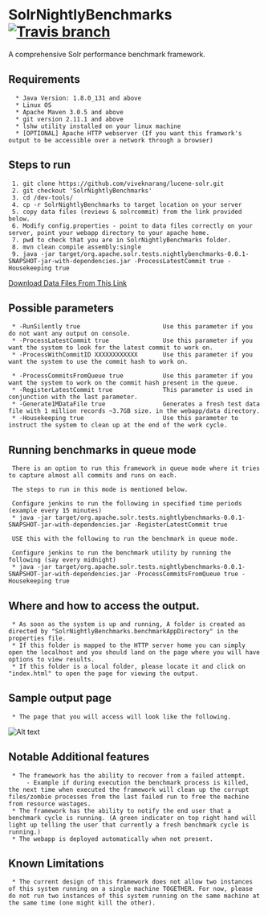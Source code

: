 # SolrNightlyBenchmarks  [![Travis branch](https://img.shields.io/travis/rust-lang/rust/master.svg)]()

A comprehensive Solr performance benchmark framework.

## Requirements

      * Java Version: 1.8.0_131 and above
      * Linux OS
      * Apache Maven 3.0.5 and above
      * git version 2.11.1 and above
      * lshw utility installed on your linux machine
      * [OPTIONAL] Apache HTTP webserver (If you want this framwork's output to be accessible over a network through a browser)

## Steps to run

     1. git clone https://github.com/viveknarang/lucene-solr.git
     2. git checkout 'SolrNightlyBenchmarks'
     3. cd /dev-tools/
     4. cp -r SolrNightlyBenchmarks to target location on your server
     5. copy data files (reviews & solrcommit) from the link provided below.
     6. Modify config.properties - point to data files correctly on your server, point your webapp directory to your apache home.
     7. pwd to check that you are in SolrNightlyBenchmarks folder. 
     8. mvn clean compile assembly:single
     9. java -jar target/org.apache.solr.tests.nightlybenchmarks-0.0.1-SNAPSHOT-jar-with-dependencies.jar -ProcessLatestCommit true -Housekeeping true 
     
[Download Data Files From This Link](http://212.47.227.9/data/) 
     
## Possible parameters

     * -RunSilently true                       Use this parameter if you do not want any output on console.
     * -ProcessLatestCommit true               Use this parameter if you want the system to look for the latest commit to work on.
     * -ProcessWithCommitID XXXXXXXXXXXX       Use this parameter if you want the system to use the commit hash to work on.
     
     * -ProcessCommitsFromQueue true           Use this parameter if you want the system to work on the commit hash present in the queue.
     * -RegisterLatestCommit true              This parameter is used in conjunction with the last parameter. 
     * -Generate1MDataFile true                Generates a fresh test data file with 1 million records ~3.7GB size. in the webapp/data directory.     
     * -Housekeeping true                      Use this parameter to instruct the system to clean up at the end of the work cycle.
     
## Running benchmarks in queue mode

     There is an option to run this framework in queue mode where it tries to capture almost all commits and runs on each. 
     
     The steps to run in this mode is mentioned below.
     
     Configure jenkins to run the following in specified time periods (example every 15 minutes) 
     * java -jar target/org.apache.solr.tests.nightlybenchmarks-0.0.1-SNAPSHOT-jar-with-dependencies.jar -RegisterLatestCommit true
     
     USE this with the following to run the benchmark in queue mode. 
     
     Configure jenkins to run the benchmark utility by running the following (say every midnight)
     * java -jar target/org.apache.solr.tests.nightlybenchmarks-0.0.1-SNAPSHOT-jar-with-dependencies.jar -ProcessCommitsFromQueue true -Housekeeping true 
     
## Where and how to access the output.

     * As soon as the system is up and running, A folder is created as directed by "SolrNightlyBenchmarks.benchmarkAppDirectory" in the properties file.
     * If this folder is mapped to the HTTP server home you can simply open the localhost and you should land on the page where you will have options to view results.
     * If this folder is a local folder, please locate it and click on "index.html" to open the page for viewing the output. 

## Sample output page
     * The page that you will access will look like the following. 

![Alt text](http://www.viveknarang.com/gsoc/snb_screenshot.PNG)

## Notable Additional features

     * The framework has the ability to recover from a failed attempt.
         - Example if during execution the benchmark process is killed, the next time when executed the framework will clean up the corrupt files/zombie processes from the last failed run to free the machine from resource wastages.
     * The framework has the ability to notify the end user that a benchmark cycle is running. (A green indicator on top right hand will light up telling the user that currently a fresh benchmark cycle is running.)
     * The webapp is deployed automatically when not present.  
     
## Known Limitations
     * The current design of this framework does not allow two instances of this system running on a single machine TOGETHER. For now, please do not run two instances of this system running on the same machine at the same time (one might kill the other). 
     
    
   
     
     

     
      
